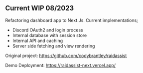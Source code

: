 ## Current WIP 08/2023

Refactoring dashboard app to Next.Js. Current implementations;
* Discord OAuth2 and login process
* Internal database with session store
* Internal API and caching
* Server side fetching and view rendering

Original project: https://github.com/codybrantley/raidassist

Demo Deployment: https://raidassist-next.vercel.app/
